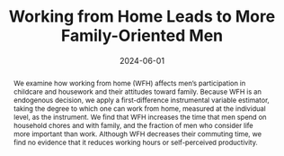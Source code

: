 ---
publishDate: "2017-01-01T00:00:00Z" # this is required to make the publication show up
abstract: We examine how working from home (WFH) affects men’s participation in childcare and housework and their attitudes toward family. Because WFH is an endogenous decision, we apply a first-difference instrumental variable estimator, taking the degree to which one can work from home, measured at the individual level, as the instrument. We find that WFH increases the time that men spend on household chores and with family, and the fraction of men who consider life more important than work. Although WFH decreases their commuting time, we find no evidence that it reduces working hours or self-perceived productivity.
authors:
#- Chihiro inoue
- chihiro-inoue
- Yusuke Ishihata
- Shintaro Yamaguchi
date: 2024-06-01
publication: '*Review of Economics of the Household*'
# Publication type.
# Legend: 0 = Uncategorized; 1 = Conference paper; 2 = Journal article;
# 3 = Preprint / Working Paper; 4 = Report; 5 = Book; 6 = Book section;
# 7 = Thesis; 8 = Patent
#publication_types: ["2"]
selected: false
title: 'Working from Home Leads to More Family-Oriented Men'
links:
  - name: Review of Economics of the Household
    url: https://link.springer.com/article/10.1007/s11150-023-09682-6
url_pdf: /pdf/workfromhome2024.pdf
url_preprint: ''
---